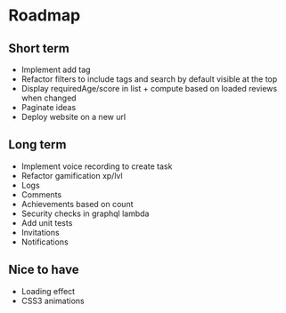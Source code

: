 Roadmap
=======

Short term
----------

- Implement add tag
- Refactor filters to include tags and search by default visible at the top
- Display requiredAge/score in list + compute based on loaded reviews when changed
- Paginate ideas
- Deploy website on a new url

Long term
---------

- Implement voice recording to create task
- Refactor gamification xp/lvl
- Logs
- Comments
- Achievements based on count
- Security checks in graphql lambda
- Add unit tests
- Invitations
- Notifications

Nice to have
------------

- Loading effect
- CSS3 animations
